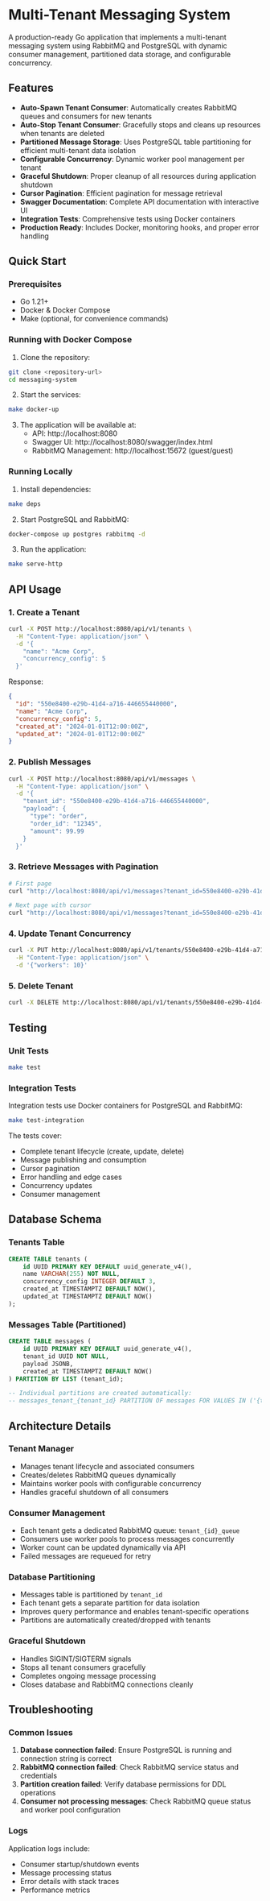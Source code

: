 # Multi-Tenant Messaging System

A production-ready Go application that implements a multi-tenant messaging system using RabbitMQ and PostgreSQL with dynamic consumer management, partitioned data storage, and configurable concurrency.

## Features

- **Auto-Spawn Tenant Consumer**: Automatically creates RabbitMQ queues and consumers for new tenants
- **Auto-Stop Tenant Consumer**: Gracefully stops and cleans up resources when tenants are deleted
- **Partitioned Message Storage**: Uses PostgreSQL table partitioning for efficient multi-tenant data isolation
- **Configurable Concurrency**: Dynamic worker pool management per tenant
- **Graceful Shutdown**: Proper cleanup of all resources during application shutdown
- **Cursor Pagination**: Efficient pagination for message retrieval
- **Swagger Documentation**: Complete API documentation with interactive UI
- **Integration Tests**: Comprehensive tests using Docker containers
- **Production Ready**: Includes Docker, monitoring hooks, and proper error handling


## Quick Start

### Prerequisites

- Go 1.21+
- Docker & Docker Compose
- Make (optional, for convenience commands)

### Running with Docker Compose

1. Clone the repository:
```bash
git clone <repository-url>
cd messaging-system
```

2. Start the services:
```bash
make docker-up
```

3. The application will be available at:
   - API: http://localhost:8080
   - Swagger UI: http://localhost:8080/swagger/index.html
   - RabbitMQ Management: http://localhost:15672 (guest/guest)

### Running Locally

1. Install dependencies:
```bash
make deps
```

2. Start PostgreSQL and RabbitMQ:
```bash
docker-compose up postgres rabbitmq -d
```

3. Run the application:
```bash
make serve-http
```

## API Usage

### 1. Create a Tenant

```bash
curl -X POST http://localhost:8080/api/v1/tenants \
  -H "Content-Type: application/json" \
  -d '{
    "name": "Acme Corp",
    "concurrency_config": 5
  }'
```

Response:
```json
{
  "id": "550e8400-e29b-41d4-a716-446655440000",
  "name": "Acme Corp",
  "concurrency_config": 5,
  "created_at": "2024-01-01T12:00:00Z",
  "updated_at": "2024-01-01T12:00:00Z"
}
```

### 2. Publish Messages

```bash
curl -X POST http://localhost:8080/api/v1/messages \
  -H "Content-Type: application/json" \
  -d '{
    "tenant_id": "550e8400-e29b-41d4-a716-446655440000",
    "payload": {
      "type": "order",
      "order_id": "12345",
      "amount": 99.99
    }
  }'
```

### 3. Retrieve Messages with Pagination

```bash
# First page
curl "http://localhost:8080/api/v1/messages?tenant_id=550e8400-e29b-41d4-a716-446655440000&limit=10"

# Next page with cursor
curl "http://localhost:8080/api/v1/messages?tenant_id=550e8400-e29b-41d4-a716-446655440000&cursor=2024-01-01T12:30:00Z&limit=10"
```

### 4. Update Tenant Concurrency

```bash
curl -X PUT http://localhost:8080/api/v1/tenants/550e8400-e29b-41d4-a716-446655440000/config/concurrency \
  -H "Content-Type: application/json" \
  -d '{"workers": 10}'
```

### 5. Delete Tenant

```bash
curl -X DELETE http://localhost:8080/api/v1/tenants/550e8400-e29b-41d4-a716-446655440000
```

## Testing

### Unit Tests

```bash
make test
```

### Integration Tests

Integration tests use Docker containers for PostgreSQL and RabbitMQ:

```bash
make test-integration
```

The tests cover:
- Complete tenant lifecycle (create, update, delete)
- Message publishing and consumption
- Cursor pagination
- Error handling and edge cases
- Concurrency updates
- Consumer management

## Database Schema

### Tenants Table

```sql
CREATE TABLE tenants (
    id UUID PRIMARY KEY DEFAULT uuid_generate_v4(),
    name VARCHAR(255) NOT NULL,
    concurrency_config INTEGER DEFAULT 3,
    created_at TIMESTAMPTZ DEFAULT NOW(),
    updated_at TIMESTAMPTZ DEFAULT NOW()
);
```

### Messages Table (Partitioned)

```sql
CREATE TABLE messages (
    id UUID PRIMARY KEY DEFAULT uuid_generate_v4(),
    tenant_id UUID NOT NULL,
    payload JSONB,
    created_at TIMESTAMPTZ DEFAULT NOW()
) PARTITION BY LIST (tenant_id);

-- Individual partitions are created automatically:
-- messages_tenant_{tenant_id} PARTITION OF messages FOR VALUES IN ('{tenant_id}')
```

## Architecture Details

### Tenant Manager

- Manages tenant lifecycle and associated consumers
- Creates/deletes RabbitMQ queues dynamically  
- Maintains worker pools with configurable concurrency
- Handles graceful shutdown of all consumers

### Consumer Management

- Each tenant gets a dedicated RabbitMQ queue: `tenant_{id}_queue`
- Consumers use worker pools to process messages concurrently
- Worker count can be updated dynamically via API
- Failed messages are requeued for retry

### Database Partitioning

- Messages table is partitioned by `tenant_id`
- Each tenant gets a separate partition for data isolation
- Improves query performance and enables tenant-specific operations
- Partitions are automatically created/dropped with tenants

### Graceful Shutdown

- Handles SIGINT/SIGTERM signals
- Stops all tenant consumers gracefully
- Completes ongoing message processing
- Closes database and RabbitMQ connections cleanly


## Troubleshooting

### Common Issues

1. **Database connection failed**: Ensure PostgreSQL is running and connection string is correct
2. **RabbitMQ connection failed**: Check RabbitMQ service status and credentials
3. **Partition creation failed**: Verify database permissions for DDL operations
4. **Consumer not processing messages**: Check RabbitMQ queue status and worker pool configuration

### Logs

Application logs include:
- Consumer startup/shutdown events
- Message processing status
- Error details with stack traces
- Performance metrics
